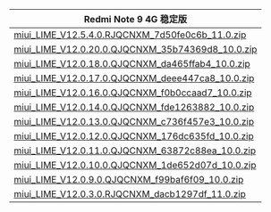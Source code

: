 | Redmi Note 9 4G  稳定版    |
| ---- |
| [miui_LIME_V12.5.4.0.RJQCNXM_7d50fe0c6b_11.0.zip](https://hugeota.d.miui.com/V12.5.4.0.RJQCNXM/miui_LIME_V12.5.4.0.RJQCNXM_7d50fe0c6b_11.0.zip)    |
| [miui_LIME_V12.0.20.0.QJQCNXM_35b74369d8_10.0.zip](https://hugeota.d.miui.com/V12.0.20.0.QJQCNXM/miui_LIME_V12.0.20.0.QJQCNXM_35b74369d8_10.0.zip)    |
| [miui_LIME_V12.0.18.0.QJQCNXM_da465ffab4_10.0.zip](https://hugeota.d.miui.com/V12.0.18.0.QJQCNXM/miui_LIME_V12.0.18.0.QJQCNXM_da465ffab4_10.0.zip)    |
| [miui_LIME_V12.0.17.0.QJQCNXM_deee447ca8_10.0.zip](https://hugeota.d.miui.com/V12.0.17.0.QJQCNXM/miui_LIME_V12.0.17.0.QJQCNXM_deee447ca8_10.0.zip)    |
| [miui_LIME_V12.0.16.0.QJQCNXM_f0b0ccaad7_10.0.zip](https://hugeota.d.miui.com/V12.0.16.0.QJQCNXM/miui_LIME_V12.0.16.0.QJQCNXM_f0b0ccaad7_10.0.zip)    |
| [miui_LIME_V12.0.14.0.QJQCNXM_fde1263882_10.0.zip](https://hugeota.d.miui.com/V12.0.14.0.QJQCNXM/miui_LIME_V12.0.14.0.QJQCNXM_fde1263882_10.0.zip)    |
| [miui_LIME_V12.0.13.0.QJQCNXM_c736f457e3_10.0.zip](https://hugeota.d.miui.com/V12.0.13.0.QJQCNXM/miui_LIME_V12.0.13.0.QJQCNXM_c736f457e3_10.0.zip)    |
| [miui_LIME_V12.0.12.0.QJQCNXM_176dc635fd_10.0.zip](https://hugeota.d.miui.com/V12.0.12.0.QJQCNXM/miui_LIME_V12.0.12.0.QJQCNXM_176dc635fd_10.0.zip)    |
| [miui_LIME_V12.0.11.0.QJQCNXM_63872c88ea_10.0.zip](https://hugeota.d.miui.com/V12.0.11.0.QJQCNXM/miui_LIME_V12.0.11.0.QJQCNXM_63872c88ea_10.0.zip)    |
| [miui_LIME_V12.0.10.0.QJQCNXM_1de652d07d_10.0.zip](https://hugeota.d.miui.com/V12.0.10.0.QJQCNXM/miui_LIME_V12.0.10.0.QJQCNXM_1de652d07d_10.0.zip)    |
| [miui_LIME_V12.0.9.0.QJQCNXM_f99baf6f09_10.0.zip](https://hugeota.d.miui.com/V12.0.9.0.QJQCNXM/miui_LIME_V12.0.9.0.QJQCNXM_f99baf6f09_10.0.zip)    |
| [miui_LIME_V12.0.3.0.RJQCNXM_dacb1297df_11.0.zip](https://hugeota.d.miui.com/V12.0.3.0.RJQCNXM/miui_LIME_V12.0.3.0.RJQCNXM_dacb1297df_11.0.zip)    |
